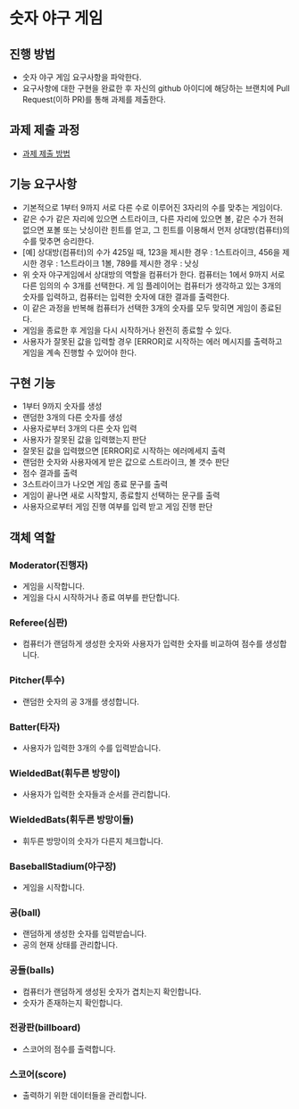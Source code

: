 # 숫자 야구 게임
## 진행 방법
* 숫자 야구 게임 요구사항을 파악한다.
* 요구사항에 대한 구현을 완료한 후 자신의 github 아이디에 해당하는 브랜치에 Pull Request(이하 PR)를 통해 과제를 제출한다.

## 과제 제출 과정
* [과제 제출 방법](https://github.com/next-step/nextstep-docs/tree/master/precourse)

## 기능 요구사항
- 기본적으로 1부터 9까지 서로 다른 수로 이루어진 3자리의 수를 맞추는 게임이다.
- 같은 수가 같은 자리에 있으면 스트라이크, 다른 자리에 있으면 볼, 같은 수가 전혀 없으면 포볼 또는 낫싱이란 힌트를
얻고, 그 힌트를 이용해서 먼저 상대방(컴퓨터)의 수를 맞추면 승리한다.
- [예] 상대방(컴퓨터)의 수가 425일 때, 123을 제시한 경우 : 1스트라이크, 456을 제시한 경우 : 1스트라이크 1볼,
789를 제시한 경우 : 낫싱
- 위 숫자 야구게임에서 상대방의 역할을 컴퓨터가 한다. 컴퓨터는 1에서 9까지 서로 다른 임의의 수 3개를 선택한다. 게
임 플레이어는 컴퓨터가 생각하고 있는 3개의 숫자를 입력하고, 컴퓨터는 입력한 숫자에 대한 결과를 출력한다.
- 이 같은 과정을 반복해 컴퓨터가 선택한 3개의 숫자를 모두 맞히면 게임이 종료된다.
- 게임을 종료한 후 게임을 다시 시작하거나 완전히 종료할 수 있다.
- 사용자가 잘못된 값을 입력할 경우 [ERROR]로 시작하는 에러 메시지를 출력하고 게임을 계속 진행할 수 있어야 한다.

## 구현 기능
- 1부터 9까지 숫자를 생성
- 랜덤한 3개의 다른 숫자를 생성
- 사용자로부터 3개의 다른 숫자 입력
- 사용자가 잘못된 값을 입력했는지 판단
- 잘못된 값을 입력했으면 [ERROR]로 시작하는 에러메세지 출력
- 랜덤한 숫자와 사용자에게 받은 값으로 스트라이크, 볼 갯수 판단
- 점수 결과를 출력
- 3스트라이크가 나오면 게임 종료 문구를 출력 
- 게임이 끝나면 새로 시작할지, 종료할지 선택하는 문구를 출력
- 사용자으로부터 게임 진행 여부를 입력 받고 게임 진행 판단


## 객체 역할

### Moderator(진행자)
- 게임을 시작합니다.
- 게임을 다시 시작하거나 종료 여부를 판단합니다.

### Referee(심판)
- 컴퓨터가 랜덤하게 생성한 숫자와 사용자가 입력한 숫자를 비교하여 점수를 생성합니다.

### Pitcher(투수)
- 랜덤한 숫자의 공 3개를 생성합니다.

### Batter(타자)
- 사용자가 입력한 3개의 수를 입력받습니다.

### WieldedBat(휘두른 방망이)
- 사용자가 입력한 숫자들과 순서를 관리합니다.

### WieldedBats(휘두른 방망이들)
- 휘두른 방망이의 숫자가 다른지 체크합니다.

### BaseballStadium(야구장)
- 게임을 시작합니다.

### 공(ball)
- 랜덤하게 생성한 숫자를 입력받습니다.
- 공의 현재 상태를 관리합니다.

### 공들(balls)
- 컴퓨터가 랜덤하게 생성된 숫자가 겹치는지 확인합니다.
- 숫자가 존재하는지 확인합니다.

### 전광판(billboard)
- 스코어의 점수를 출력합니다.

### 스코어(score)
- 출력하기 위한 데이터들을 관리합니다.

